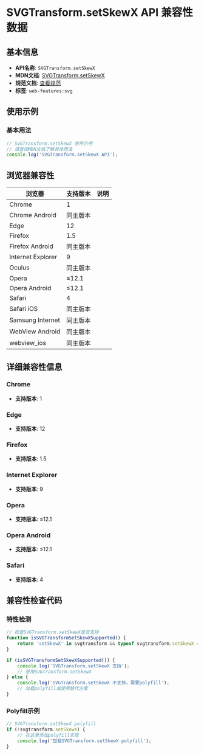 # SVGTransform.setSkewX API 兼容性数据

## 基本信息

- **API名称**: `SVGTransform.setSkewX`
- **MDN文档**: [SVGTransform.setSkewX](https://developer.mozilla.org/docs/Web/API/SVGTransform/setSkewX)
- **规范文档**: [查看规范](https://svgwg.org/svg2-draft/coords.html#__svg__SVGTransform__setSkewX)
- **标签**: `web-features:svg`

## 使用示例

### 基本用法

```javascript
// SVGTransform.setSkewX 使用示例
// 请查阅MDN文档了解具体用法
console.log('SVGTransform.setSkewX API');
```

## 浏览器兼容性

| 浏览器 | 支持版本 | 说明 |
|--------|----------|------|
| Chrome | 1 |  |
| Chrome Android | 同主版本 |  |
| Edge | 12 |  |
| Firefox | 1.5 |  |
| Firefox Android | 同主版本 |  |
| Internet Explorer | 9 |  |
| Oculus | 同主版本 |  |
| Opera | ≤12.1 |  |
| Opera Android | ≤12.1 |  |
| Safari | 4 |  |
| Safari iOS | 同主版本 |  |
| Samsung Internet | 同主版本 |  |
| WebView Android | 同主版本 |  |
| webview_ios | 同主版本 |  |

## 详细兼容性信息

### Chrome

- **支持版本**: 1

### Edge

- **支持版本**: 12

### Firefox

- **支持版本**: 1.5

### Internet Explorer

- **支持版本**: 9

### Opera

- **支持版本**: ≤12.1

### Opera Android

- **支持版本**: ≤12.1

### Safari

- **支持版本**: 4

## 兼容性检查代码

### 特性检测

```javascript
// 检查SVGTransform.setSkewX是否支持
function isSVGTransformSetSkewXSupported() {
    return 'setSkewX' in svgtransform && typeof svgtransform.setSkewX === 'function';
}

if (isSVGTransformSetSkewXSupported()) {
    console.log('SVGTransform.setSkewX 支持');
    // 使用SVGTransform.setSkewX
} else {
    console.log('SVGTransform.setSkewX 不支持，需要polyfill');
    // 加载polyfill或使用替代方案
}
```

### Polyfill示例

```javascript
// SVGTransform.setSkewX polyfill
if (!svgtransform.setSkewX) {
    // 在这里添加polyfill实现
    console.log('加载SVGTransform.setSkewX polyfill');
}
```

